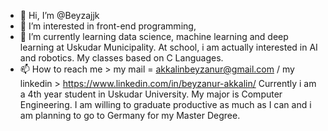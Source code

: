 - 👋 Hi, I’m @Beyzajjk
- 👀 I’m interested in front-end programming, 
- 🌱 I’m currently learning data science, machine learning and deep learning at Uskudar Municipality. At school, i am actually interested in AI and robotics. My classes based on C Languages.
- 📫 How to reach me > my mail = akkalinbeyzanur@gmail.com / my linkedin > https://www.linkedin.com/in/beyzanur-akkalin/ 
Currently i am a 4th year student in Uskudar University. My major is Computer Engineering. I am willing to graduate productive as much as I can and i am planning to go to Germany for my Master Degree.
<!---
Beyzajjk/Beyzajjk is a ✨ special ✨ repository because its `README.md` (this file) appears on your GitHub profile.
You can click the Preview link to take a look at your changes.
--->
